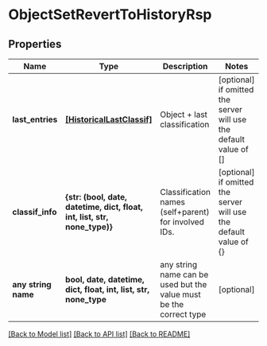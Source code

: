 # ObjectSetRevertToHistoryRsp


## Properties
Name | Type | Description | Notes
------------ | ------------- | ------------- | -------------
**last_entries** | [**[HistoricalLastClassif]**](HistoricalLastClassif.md) | Object + last classification | [optional]  if omitted the server will use the default value of []
**classif_info** | **{str: (bool, date, datetime, dict, float, int, list, str, none_type)}** | Classification names (self+parent) for involved IDs. | [optional]  if omitted the server will use the default value of {}
**any string name** | **bool, date, datetime, dict, float, int, list, str, none_type** | any string name can be used but the value must be the correct type | [optional]

[[Back to Model list]](../README.md#documentation-for-models) [[Back to API list]](../README.md#documentation-for-api-endpoints) [[Back to README]](../README.md)


